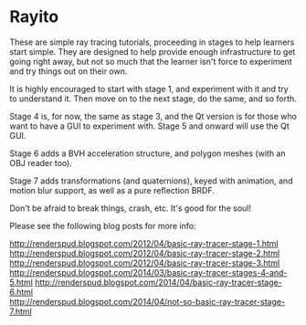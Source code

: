 Rayito
======

These are simple ray tracing tutorials, proceeding in stages to help learners
start simple.  They are designed to help provide enough infrastructure to get
going right away, but not so much that the learner isn't force to experiment
and try things out on their own.

It is highly encouraged to start with stage 1, and experiment with it and try
to understand it.  Then move on to the next stage, do the same, and so forth.

Stage 4 is, for now, the same as stage 3, and the Qt version is for those
who want to have a GUI to experiment with.  Stage 5 and onward will use the
Qt GUI.

Stage 6 adds a BVH acceleration structure, and polygon meshes (with an OBJ
reader too).

Stage 7 adds transformations (and quaternions), keyed with animation, and
motion blur support, as well as a pure reflection BRDF.

Don't be afraid to break things, crash, etc.  It's good for the soul!

Please see the following blog posts for more info:

http://renderspud.blogspot.com/2012/04/basic-ray-tracer-stage-1.html <br>
http://renderspud.blogspot.com/2012/04/basic-ray-tracer-stage-2.html <br>
http://renderspud.blogspot.com/2012/04/basic-ray-tracer-stage-3.html <br>
http://renderspud.blogspot.com/2014/03/basic-ray-tracer-stages-4-and-5.html
http://renderspud.blogspot.com/2014/04/basic-ray-tracer-stage-6.html <br>
http://renderspud.blogspot.com/2014/04/not-so-basic-ray-tracer-stage-7.html
